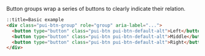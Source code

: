 Button groups wrap a series of buttons to clearly indicate their relation.

```html
::title=Basic example
<div class="pui-btn-group" role="group" aria-label="...">
  <button type="button" class="pui-btn pui-btn-default-alt">Left</button>
  <button type="button" class="pui-btn pui-btn-default-alt">Middle</button>
  <button type="button" class="pui-btn pui-btn-default-alt">Right</button>
</div>
```